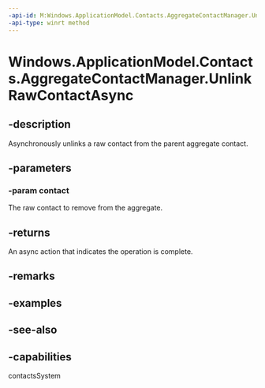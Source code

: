 ```yaml
---
-api-id: M:Windows.ApplicationModel.Contacts.AggregateContactManager.UnlinkRawContactAsync(Windows.ApplicationModel.Contacts.Contact)
-api-type: winrt method
---
```


<!-- Method syntax
public Windows.Foundation.IAsyncAction UnlinkRawContactAsync(Windows.ApplicationModel.Contacts.Contact contact)
-->

# Windows.ApplicationModel.Contacts.AggregateContactManager.UnlinkRawContactAsync

## -description
Asynchronously unlinks a raw contact from the parent aggregate contact.

## -parameters
### -param contact
The raw contact to remove from the aggregate.

## -returns
An async action that indicates the operation is complete.

## -remarks

## -examples

## -see-also

## -capabilities
contactsSystem
